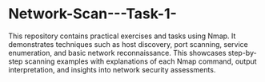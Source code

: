 # Network-Scan---Task-1-
This repository contains practical exercises and tasks using Nmap. It demonstrates techniques such as host discovery, port scanning, service enumeration, and basic network reconnaissance. This showcases step-by-step scanning examples with explanations of each Nmap command, output interpretation, and insights into network security assessments. 
